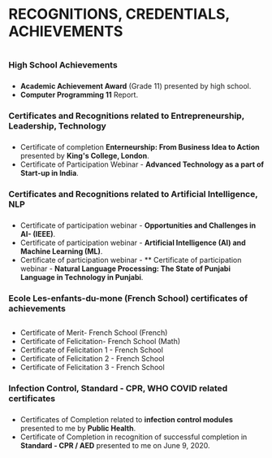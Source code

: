 # RECOGNITIONS, CREDENTIALS, ACHIEVEMENTS <h1>

### High School Achievements <h3>
* **Academic Achievement Award** (Grade 11) presented by high school.
* **Computer Programming 11** Report.
  
### Certificates and Recognitions related to Entrepreneurship, Leadership, Technology <h3>
* Certificate of completion **Enterneurship: From Business Idea to Action** presented by **King's College, London**. 
* Certificate of Participation Webinar - **Advanced Technology as a part of Start-up in India**.

  
### Certificates and Recognitions related to Artificial Intelligence, NLP <h3>
* Certificate of participation webinar - **Opportunities and Challenges in AI- (IEEE)**.
* Certificate of participation webinar -  **Artificial Intelligence (AI) and Machine Learning (ML)**.
* Certificate of participation webinar - ** Certificate of participation webinar - **Natural Language Processing: The State of Punjabi Language in Technology in Punjabi**.

### Ecole Les-enfants-du-mone (French School) certificates of achievements <h2>
* Certificate of Merit- French School (French)
* Certificate of Felicitation- French School (Math)
* Certificate of Felicitation 1 - French School
* Certificate of Felicitation 2 - French School
* Certificate of Felicitation 3 - French School

### Infection Control, Standard - CPR, WHO COVID related certificates <h3>
 * Certificates of Completion related to **infection control modules** presented to me by **Public Health**.
 * Certificate of Completion in recognition of successful completion in **Standard - CPR / AED** presented to me on June 9, 2020.
